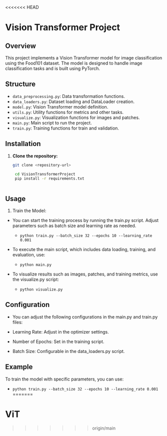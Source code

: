 <<<<<<< HEAD
# Vision Transformer Project

## Overview
This project implements a Vision Transformer model for image classification using the Food101 dataset. The model is designed to handle image classification tasks and is built using PyTorch.

## Structure
- `data_preprocessing.py`: Data transformation functions.
- `data_loaders.py`: Dataset loading and DataLoader creation.
- `model.py`: Vision Transformer model definition.
- `utils.py`: Utility functions for metrics and other tasks.
- `visualize.py`: Visualization functions for images and patches.
- `main.py`: Main script to run the project.
- `train.py`: Training functions for train and validation.

## Installation

1. **Clone the repository:**
   ```bash
   git clone <repository-url>

    cd VisionTransformerProject
    pip install -r requirements.txt



## Usage
1. Train the Model:

- You can start the training process by running the train.py script. Adjust parameters such as batch size and learning rate as needed.
    - `python train.py --batch_size 32 --epochs 10 --learning_rate 0.001`

- To execute the main script, which includes data loading, training, and evaluation, use:
    - `python main.py`

- To visualize results such as images, patches, and training metrics, use the visualize.py script:
    - `python visualize.py`

## Configuration
- You can adjust the following configurations in the main.py and train.py files:

- Learning Rate: Adjust in the optimizer settings.
- Number of Epochs: Set in the training script.
- Batch Size: Configurable in the data_loaders.py script.


## Example
To train the model with specific parameters, you can use:
- `python train.py --batch_size 32 --epochs 10 --learning_rate 0.001`
=======
# ViT
>>>>>>> origin/main
